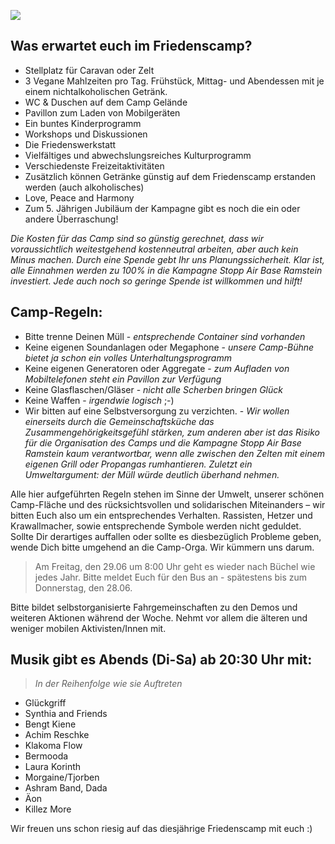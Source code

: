 ![](/assets/pictures/Camp/Camp_1080px.jpg)

## Was erwartet euch im Friedenscamp?

* Stellplatz für Caravan oder Zelt
* 3 Vegane Mahlzeiten pro Tag. Frühstück, Mittag- und Abendessen mit je einem nichtalkoholischen Getränk. 
* WC & Duschen auf dem Camp Gelände
* Pavillon zum Laden von Mobilgeräten
* Ein buntes Kinderprogramm
* Workshops und Diskussionen
* Die Friedenswerkstatt
* Vielfältiges und abwechslungsreiches Kulturprogramm
* Verschiedenste Freizeitaktivitäten
* Zusätzlich können Getränke günstig auf dem Friedenscamp erstanden werden (auch alkoholisches)
* Love, Peace and Harmony
* Zum 5. Jährigen Jubiläum der Kampagne gibt es noch die ein oder andere Überraschung!

*Die Kosten für das Camp sind so günstig gerechnet, dass wir voraussichtlich weitestgehend kostenneutral arbeiten, aber auch kein Minus machen. Durch eine Spende gebt Ihr uns Planungssicherheit. Klar ist, alle Einnahmen werden zu 100% in die Kampagne Stopp Air Base Ramstein investiert. Jede auch noch so geringe Spende ist willkommen und hilft!*

## Camp-Regeln:

* Bitte trenne Deinen Müll -
 *entsprechende Container sind vorhanden*
* Keine eigenen Soundanlagen oder Megaphone -
 *unsere Camp-Bühne bietet ja schon ein volles Unterhaltungsprogramm*
* Keine eigenen Generatoren oder Aggregate -
 *zum Aufladen von Mobiltelefonen steht ein Pavillon zur Verfügung*
* Keine Glasflaschen/Gläser - 
 *nicht alle Scherben bringen Glück*
* Keine Waffen -
 *irgendwie logisch* ;-)
* Wir bitten auf eine Selbstversorgung zu verzichten. -
 *Wir wollen einerseits durch die Gemeinschaftsküche das Zusammengehörigkeitsgefühl stärken, zum anderen aber ist das Risiko für 
  die Organisation des Camps und die Kampagne Stopp Air Base Ramstein kaum verantwortbar, wenn alle zwischen den Zelten mit 
  einem eigenen Grill oder Propangas rumhantieren. Zuletzt ein Umweltargument: der Müll würde deutlich überhand nehmen.*
  
Alle hier aufgeführten Regeln stehen im Sinne der Umwelt, unserer schönen Camp-Fläche und des rücksichtsvollen und solidarischen Miteinanders – wir bitten Euch also um ein entsprechendes Verhalten. Rassisten, Hetzer und Krawallmacher, sowie entsprechende Symbole werden nicht geduldet. Sollte Dir derartiges auffallen oder sollte es diesbezüglich Probleme geben, wende Dich bitte umgehend an die Camp-Orga. Wir kümmern uns darum.

> Am Freitag, den 29.06 um 8:00 Uhr geht es wieder nach Büchel wie jedes Jahr. Bitte
meldet Euch für den Bus an - spätestens bis zum Donnerstag, den 28.06.

Bitte bildet selbstorganisierte Fahrgemeinschaften zu den Demos und weiteren Aktionen während der Woche. Nehmt vor allem die älteren und weniger mobilen Aktivisten/Innen mit.

## Musik gibt es Abends (Di-Sa) ab 20:30 Uhr mit:
> *In der Reihenfolge wie sie Auftreten*

* Glückgriff
* Synthia and Friends
* Bengt Kiene
* Achim Reschke
* Klakoma Flow
* Bermooda
* Laura Korinth
* Morgaine/Tjorben
* Ashram Band, Dada
* Äon
* Killez More

Wir freuen uns schon riesig auf das diesjährige Friedenscamp mit euch :)
    
